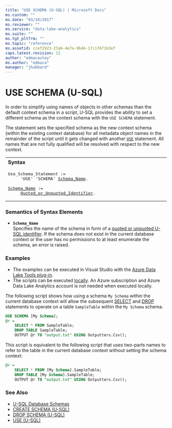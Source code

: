 ```yaml
---
title: "USE SCHEMA (U-SQL) | Microsoft Docs"
ms.custom: ""
ms.date: "03/10/2017"
ms.reviewer: ""
ms.service: "data-lake-analytics"
ms.suite: ""
ms.tgt_pltfrm: ""
ms.topic: "reference"
ms.assetid: ccef2923-23a6-4e7a-9b46-17c176f1b3ef
caps.latest.revision: 12
author: "edmacauley"
ms.author: "edmaca"
manager: "jhubbard"
---
```

# USE SCHEMA (U-SQL)
In order to simplify using names of objects in other schemas than the default context schema in a script, U-SQL provides the ability to set a different schema as the context schema with the `USE SCHEMA` statement.  
  
The statement sets the specified schema as the new context schema (within the existing context database) for all metadata object names in the remainder of the script until it gets changed with another [`USE`](u-sql-metadata-object-naming-and-name-contexts.md) statement. All names that are not fully qualified will be resolved with respect to the new context.  
  
<table><th align="left">Syntax</th><tr><td><pre>
Use_Schema_Statement :=                                                                                  
     'USE' 'SCHEMA' <a href="#s_name">Schema_Name</a>.<br />
<a href="#s_name">Schema_Name</a> :=  
     <a href="u-sql-identifiers.md">Quoted_or_Unquoted_Identifier</a>.
</pre></td></tr></table>

### Semantics of Syntax Elements    
-   <a name="s_name"></a>**`Schema_Name`**  
    Specifies the name of the schema in form of a [quoted or unquoted U-SQL identifier](u-sql-identifiers.md). If the schema does not exist in the current database context or the user has no permissions to at least enumerate the schema, an error is raised.  
  
### Examples  
- The examples can be executed in Visual Studio with the [Azure Data Lake Tools plug-in](https://www.microsoft.com/download/details.aspx?id=49504).  
- The scripts can be executed [locally](https://docs.microsoft.com/azure/data-lake-analytics/data-lake-analytics-data-lake-tools-get-started#run-u-sql-locally).  An Azure subscription and Azure Data Lake Analytics account is not needed when executed locally.

The following script shows how using a schema `My Schema` within the current database context will allow the subsequent [SELECT](select-expression-u-sql.md) and [DROP](drop-table-u-sql.md) statements to operate on a table `SampleTable` within the `My Schema` schema.  
```sql  
USE SCHEMA [My Schema];  
@r = 
    SELECT * FROM SampleTable;  
    DROP TABLE SampleTable;  
    OUTPUT @r TO "output.txt" USING Outputters.Csv();  
```  
This script is equivalent to the following script that uses two-parts names to refer to the table in the current database context without setting the schema context:  
```sql 
@r = 
    SELECT * FROM [My Schema].SampleTable;  
    DROP TABLE [My Schema].SampleTable;  
    OUTPUT @r TO "output.txt" USING Outputters.Csv();  
```
  
### See Also    
* [U-SQL Database Schemas](u-sql-database-schemas.md)
* [CREATE SCHEMA (U-SQL)](create-schema-u-sql.md)
* [DROP SCHEMA (U-SQL)](drop-schema-u-sql.md)
* [USE (U-SQL)](u-sql-metadata-object-naming-and-name-contexts.md)
